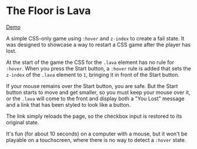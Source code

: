 # The Floor is Lava #

[Demo](https://MERNCraft.github.io/lava)

A simple CSS-only game using `:hover` and `z-index` to create a fail state. It was designed to showcase a way to restart a CSS game after the player has lost.

At the start of the game the CSS for the `.lava` element has no rule for `:hover`. When you press the Start button, a `:hover` rule is added that sets the `z-index` of the `.lava` element to `1`, bringing it in front of the Start button.

If your mouse remains over the Start button, you are safe. But the Start button starts to move and get smaller, so you must keep your mouse over it, or the `.lava` will come to the front and display both a "You Lost" message and a link that has been styled to look like a button.

The link simply reloads the page, so the checkbox input is restored to its original state.

It's fun (for about 10 seconds) on a computer with a mouse, but it won't be playable on a touchscreen, where there is no way to detect a `:hover` state.